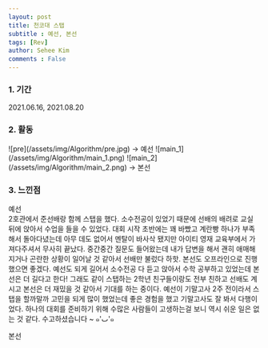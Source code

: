 ```yaml
---
layout: post
title: 천코대 스탭
subtitle : 예선, 본선
tags: [Rev]
author: Sehee Kim
comments : False
---
```


<h3> 1. 기간</h3>
2021.06.16, 2021.08.20

<h3> 2. 활동</h3>
![pre](/assets/img/Algorithm/pre.jpg)
→ 예선
![main_1](/assets/img/Algorithm/main_1.png)
![main_2](/assets/img/Algorithm/main_2.png)
→ 본선

<h3> 3. 느낀점</h3>
예선 <br>
2호관에서 준선배랑 함께 스탭을 했다. 소수전공이 있었기 때문에 선배의 배려로 교실 뒤에 앉아서 수업을 들을 수 있었다. 대회 시작 초반에는 꽤 바빴고 계란빵 하나가 부족해서 돌아다녔는데 아무 데도 없어서 멘탈이 바사삭 됐지만 아이티 영재 교육부에서 가져다주셔서 무사히 끝났다. 중간중간 질문도 들어왔는데 내가 답변을 해서 괜히 애매해지거나 곤란한 상황이 일어날 것 같아서 선배만 불렀다 하핫. 본선도 오프라인으로 진행했으면 좋겠다. 예선도 되게 길어서 소수전공 다 듣고 앉아서 수학 공부하고 있었는데 본선은 더 길다고 한다! 그래도 같이 스탭하는 2학년 친구들이랑도 전부 친하고 선배도 계시고 본선은 더 재밌을 것 같아서 기대를 하는 중이다. 예선이 기말고사 2주 전이라서 스탭을 할까말까 고민을 되게 많이 했었는데 좋은 경험을 했고 기말고사도 잘 봐서 다행이었다. 하나의 대회를 준비하기 위해 수많은 사람들이 고생하는걸 보니 역시 쉬운 일은 없는 것 같다. 수고하셨습니다 ~ ๑'ٮ'๑

본선 <br>
